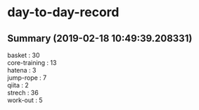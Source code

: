 # day-to-day-record  
## Summary  (2019-02-18 10:49:39.208331)  
basket : 30  
core-training : 13  
hatena : 3  
jump-rope : 7  
qiita : 2  
strech : 36  
work-out : 5  

